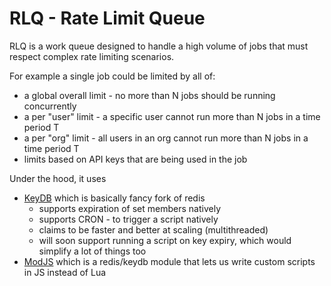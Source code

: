 # RLQ - Rate Limit Queue

RLQ is a work queue designed to handle a high volume of jobs that must respect complex rate limiting scenarios.

For example a single job could be limited by all of:
- a global overall limit - no more than N jobs should be running concurrently
- a per "user" limit - a specific user cannot run more than N jobs in a time period T
- a per "org" limit - all users in an org cannot run more than N jobs in a time period T
- limits based on API keys that are being used in the job

Under the hood, it uses
- [KeyDB](https://docs.keydb.dev/docs/intro/#what-is-keydb) which is basically fancy fork of redis
  - supports expiration of set members natively
  - supports CRON - to trigger a script natively
  - claims to be faster and better at scaling (multithreaded)
  - will soon support running a script on key expiry, which would simplify a lot of things too
- [ModJS](https://github.com/JohnSully/ModJS) which is a redis/keydb module that lets us write custom scripts in JS instead of Lua



